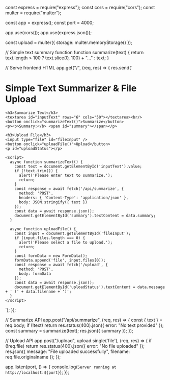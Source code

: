 const express = require("express");
const cors = require("cors");
const multer = require("multer");

const app = express();
const port = 4000;

app.use(cors());
app.use(express.json());

const upload = multer({ storage: multer.memoryStorage() });

// Simple text summary function
function summarize(text) {
  return text.length > 100 ? text.slice(0, 100) + "..." : text;
}

// Serve frontend HTML
app.get("/", (req, res) => {
  res.send(`
  <!DOCTYPE html>
  <html>
  <head><title>Simple Text Summarizer & Upload</title></head>
  <body>
    <h1>Simple Text Summarizer & File Upload</h1>

    <h3>Summarize Text</h3>
    <textarea id="inputText" rows="6" cols="50"></textarea><br/>
    <button onclick="summarizeText()">Summarize</button>
    <p><b>Summary:</b> <span id="summary"></span></p>

    <h3>Upload File</h3>
    <input type="file" id="fileInput" />
    <button onclick="uploadFile()">Upload</button>
    <p id="uploadStatus"></p>

    <script>
      async function summarizeText() {
        const text = document.getElementById('inputText').value;
        if (!text.trim()) {
          alert('Please enter text to summarize.');
          return;
        }
        const response = await fetch('/api/summarize', {
          method: 'POST',
          headers: { 'Content-Type': 'application/json' },
          body: JSON.stringify({ text })
        });
        const data = await response.json();
        document.getElementById('summary').textContent = data.summary;
      }

      async function uploadFile() {
        const input = document.getElementById('fileInput');
        if (input.files.length === 0) {
          alert('Please select a file to upload.');
          return;
        }
        const formData = new FormData();
        formData.append('file', input.files[0]);
        const response = await fetch('/upload', {
          method: 'POST',
          body: formData
        });
        const data = await response.json();
        document.getElementById('uploadStatus').textContent = data.message + ' (' + data.filename + ')';
      }
    </script>
  </body>
  </html>
  `);
});

// Summarize API
app.post("/api/summarize", (req, res) => {
  const { text } = req.body;
  if (!text) return res.status(400).json({ error: "No text provided" });
  const summary = summarize(text);
  res.json({ summary });
});

// Upload API
app.post("/upload", upload.single('file'), (req, res) => {
  if (!req.file) return res.status(400).json({ error: "No file uploaded" });
  res.json({ message: "File uploaded successfully", filename: req.file.originalname });
});

app.listen(port, () => {
  console.log(`Server running at http://localhost:${port}`);
});
